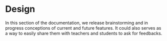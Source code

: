 # Design
In this section of the documentation, we release brainstorming and in progress conceptions of current and future features. It could also serves as a way to easily share them with teachers and students to ask for feedbacks.
